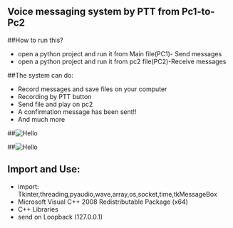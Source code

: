 ## Voice messaging system by PTT from Pc1-to-Pc2

##How to run this? 
- open a python project and run it from Main file(PC1)- Send messages
- open a python project and run it from pc2 file(PC2)-Receive messages 

##The system can do:
- Record messages and save files on your computer
- Recording by PTT button
- Send file and play on pc2
- A confirmation message has been sent!!
- And much more

##![Hello](https://s21.postimg.org/6wt7ac5pj/PC1.png)


##![Hello](http://s17.postimg.org/f3hvzswdb/PC1.png)

## Import and Use:
- import: Tkinter,threading,pyaudio,wave,array,os,socket,time,tkMessageBox
- Microsoft Visual C++ 2008 Redistributable Package (x64)
- C++ Libraries 
- send on Loopback (127.0.0.1)
